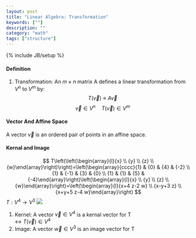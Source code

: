 ```yaml
---
layout: post
title: "Linear Algebra: Transformation"
keywords: [""]
description: ""
category: "math"
tags: ["structure"]
---
```

{% include JB/setup %}

#### Definition
1. Transformation: An $m\times n$ matrix A defines a linear transformation from
$V^n$ to $V^m$ by: <br />
$$
T(\vec{v}) \equiv A \vec{v}
$$
$$
\vec{v} \in V^{n} \quad T(\vec{v}) \in V^{m}
$$

#### Vector And Affine Space
A vector $\vec{v}$ is an ordered pair of points in an affine space.

#### Kernal and Image
$$
T\left(\left(\begin{array}{l}{x} \\ {y} \\ {z} \\
{w}\end{array}\right)\right)=\left(\begin{array}{cccc}{1} & {0} & {4} & {-2} \\
{1} & {-1} & {3} & {0} \\ {1} & {1} & {5} &
{-4}\end{array}\right)\left(\begin{array}{l}{x} \\ {y} \\ {z} \\
{w}\end{array}\right)=\left(\begin{array}{l}{x+4 z-2 w} \\ {x-y+3 z} \\ {x+y+5
z-4 w}\end{array}\right)
$$
$T: V^4 \rightarrow V^3$
<img 
src="{{IMAGE_PATH}}/math-structure-linear-algebra-transformation-kernal-image.png"/>

1. Kernel: A vector $\vec{v} \in V^4$ is a kernal vector for T <br />
$\leftrightarrow$ $T(\vec{v}) \in V^4$
2. Image: A vector $\vec{w} \in V^3$ is an image vector for T <br />

